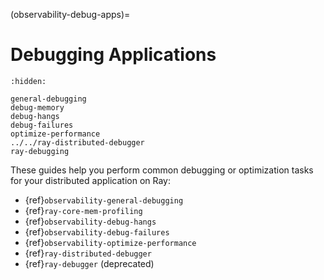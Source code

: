 (observability-debug-apps)=

# Debugging Applications

```{toctree}
:hidden:

general-debugging
debug-memory
debug-hangs
debug-failures
optimize-performance
../../ray-distributed-debugger
ray-debugging
```

These guides help you perform common debugging or optimization tasks for your distributed application on Ray:
* {ref}`observability-general-debugging`
* {ref}`ray-core-mem-profiling`
* {ref}`observability-debug-hangs`
* {ref}`observability-debug-failures`
* {ref}`observability-optimize-performance`
* {ref}`ray-distributed-debugger`
* {ref}`ray-debugger` (deprecated)

